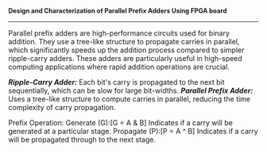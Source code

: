 <span style="font-size:0.9em;">**Design and Characterization of Parallel Prefix Adders Using FPGA board**</span>
<hr>

Parallel prefix adders are high-performance circuits used for binary addition. 
They use a tree-like structure to propagate carries in parallel, which significantly speeds up the addition process compared to simpler ripple-carry adders.
These adders are particularly useful in high-speed computing applications where rapid addition operations are crucial.

***Ripple-Carry Adder:*** Each bit's carry is propagated to the next bit sequentially, which can be slow for large bit-widths.
***Parallel Prefix Adder:*** Uses a tree-like structure to compute carries in parallel, reducing the time complexity of carry propagation.

Prefix Operation:
    Generate (G):[G = A & B] Indicates if a carry will be generated at a particular stage. 
    Propagate (P):[P = A ^ B] Indicates if a carry will be propagated through to the next stage.

    
